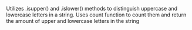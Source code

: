 Utilizes .isupper() and .islower() methods to distinguish uppercase and lowercase letters in a string. 
Uses count function to count them and return the amount of upper and lowercase letters in the string
